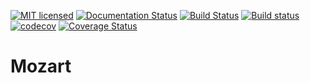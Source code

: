 [![MIT licensed](https://img.shields.io/badge/license-MIT-blue.svg)](https://github.com/yoon-gu/mozart/blob/master/LICENSE)
[![Documentation Status](https://readthedocs.org/projects/mozart/badge/?version=latest)](http://mozart.readthedocs.io/en/latest/?badge=latest)
[![Build Status](https://travis-ci.org/yoon-gu/Mozart.svg?branch=master)](https://travis-ci.org/yoon-gu/Mozart)
[![Build status](https://ci.appveyor.com/api/projects/status/55et5ffdm46eyi2y?svg=true)](https://ci.appveyor.com/project/yoon-gu/mozart)
[![codecov](https://codecov.io/gh/yoon-gu/Mozart/branch/master/graph/badge.svg)](https://codecov.io/gh/yoon-gu/Mozart)
[![Coverage Status](https://coveralls.io/repos/github/yoon-gu/Mozart/badge.svg)](https://coveralls.io/github/yoon-gu/Mozart)

# Mozart

